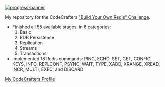 [![progress-banner](https://backend.codecrafters.io/progress/redis/c2d6c899-7ee8-47dd-a4f2-a34c462cbc66)](https://app.codecrafters.io/users/phorks)

My repository for the CodeCrafters
["Build Your Own Redis" Challenge](https://codecrafters.io/challenges/redis). 

- Finished all 55 available stages, in 6 categories:
  1. Basic
  2. RDB Persistence
  3. Replication
  4. Streams
  5. Transactions
- Implemented 18 Redis commands: PING, ECHO, SET, GET, CONFIG, KEYS, INFO, REPLCONF, PSYNC, WAIT, TYPE, XADD, XRANGE, XREAD, INCR, MULTI, EXEC, and DISCARD

[My CodeCrafters Profile](https://app.codecrafters.io/users/phorks)